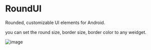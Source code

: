 RoundUI
=======

Rounded, customizable UI elements for Android.

you can set the round size, border size, border color to any weidget.


 ![image](https://github.com/linfaxin/RoundUI/blob/master/demo/demo.png)

